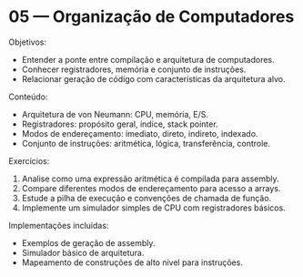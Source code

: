 # 05 — Organização de Computadores

Objetivos:
- Entender a ponte entre compilação e arquitetura de computadores.
- Conhecer registradores, memória e conjunto de instruções.
- Relacionar geração de código com características da arquitetura alvo.

Conteúdo:
- Arquitetura de von Neumann: CPU, memória, E/S.
- Registradores: propósito geral, índice, stack pointer.
- Modos de endereçamento: imediato, direto, indireto, indexado.
- Conjunto de instruções: aritmética, lógica, transferência, controle.

Exercícios:
1) Analise como uma expressão aritmética é compilada para assembly.
2) Compare diferentes modos de endereçamento para acesso a arrays.
3) Estude a pilha de execução e convenções de chamada de função.
4) Implemente um simulador simples de CPU com registradores básicos.

Implementações incluídas:
- Exemplos de geração de assembly.
- Simulador básico de arquitetura.
- Mapeamento de construções de alto nível para instruções.